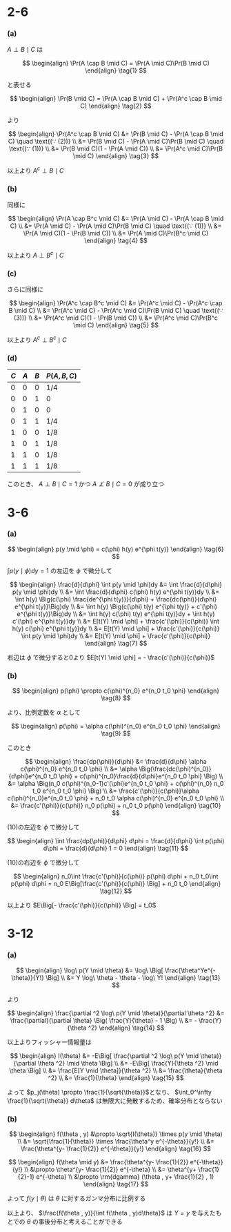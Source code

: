 # 2-6

### (a)

$A \perp B \mid C$ は

$$
\begin{align}
\Pr(A \cap B \mid C) = \Pr(A \mid C)\Pr(B \mid C)
\end{align} \tag{1}
$$

と表せる

$$
\begin{align}
\Pr(B \mid C) = \Pr(A \cap B \mid C) + \Pr(A^c \cap B \mid C)
\end{align} \tag{2}
$$

より

$$
\begin{align}
\Pr(A^c \cap B \mid C) &= \Pr(B \mid C) - \Pr(A \cap B \mid C) \quad \text{(∵ (2))} \\
&= \Pr(B \mid C) - \Pr(A \mid C)\Pr(B \mid C) \quad \text{(∵ (1))} \\
&= \Pr(B \mid C)(1 - \Pr(A \mid C)) \\
&= \Pr(A^c \mid C)\Pr(B \mid C)
\end{align} \tag{3}
$$

以上より $A^c \perp B \mid C$

### (b)

同様に

$$
\begin{align}
\Pr(A \cap B^c \mid C) &= \Pr(A \mid C) - \Pr(A \cap B \mid C) \\
&= \Pr(A \mid C) - \Pr(A \mid C)\Pr(B \mid C) \quad \text{(∵ (1))} \\
&= \Pr(A \mid C)(1 - \Pr(B \mid C)) \\
&= \Pr(A \mid C)\Pr(B^c \mid C)
\end{align} \tag{4}
$$

以上より $A \perp B^c \mid C$

### (c)

さらに同様に

$$
\begin{align}
\Pr(A^c \cap B^c \mid C) &= \Pr(A^c \mid C) - \Pr(A^c \cap B \mid C) \\
&= \Pr(A^c \mid C) - \Pr(A^c \mid C)\Pr(B \mid C) \quad \text{(∵ (3))} \\
&= \Pr(A^c \mid C)(1 - \Pr(B \mid C)) \\
&= \Pr(A^c \mid C)\Pr(B^c \mid C)
\end{align} \tag{5}
$$

以上より $A^c \perp B^c \mid C$

### (d)

| $C$ | $A$ | $B$ | $P(A,B,C)$ |
| --- | --- | --- | ---------- |
| 0   | 0   | 0   | 1/4        |
| 0   | 0   | 1   | 0          |
| 0   | 1   | 0   | 0          |
| 0   | 1   | 1   | 1/4        |
| 1   | 0   | 0   | 1/8        |
| 1   | 0   | 1   | 1/8        |
| 1   | 1   | 0   | 1/8        |
| 1   | 1   | 1   | 1/8        |

このとき、 $A \perp B \mid C = 1$ かつ $A \not\perp B \mid C = 0$ が成り立つ

# 3-6

### (a)

$$
\begin{align}
p(y \mid \phi) = c(\phi) h(y) e^{\phi t(y)}
\end{align} \tag{6}
$$

$\int p(y \mid \phi)dy = 1$ の左辺を $\phi$ で微分して

$$
\begin{align}
\frac{d}{d\phi} \int p(y \mid \phi)dy &= \int \frac{d}{d\phi} p(y \mid \phi)dy \\
&= \int \frac{d}{d\phi} c(\phi) h(y) e^{\phi t(y)}dy \\
&= \int h(y) \Big(c(\phi) \frac{de^{\phi t(y)}}{d\phi} + \frac{dc(\phi)}{d\phi} e^{\phi t(y)}\Big)dy \\
&= \int h(y) \Big(c(\phi) t(y) e^{\phi t(y)} + c'(\phi) e^{\phi t(y)}\Big)dy \\
&= \int h(y) c(\phi) t(y) e^{\phi t(y)}dy + \int h(y) c'(\phi) e^{\phi t(y)}dy \\
&= E[t(Y) \mid \phi] + \frac{c'(\phi)}{c(\phi)} \int h(y) c(\phi) e^{\phi t(y)}dy \\
&= E[t(Y) \mid \phi] + \frac{c'(\phi)}{c(\phi)} \int p(y \mid \phi)dy \\
&= E[t(Y) \mid \phi] + \frac{c'(\phi)}{c(\phi)}
\end{align} \tag{7}
$$

右辺は $\phi$ で微分すると0より
$E[t(Y) \mid \phi] = - \frac{c'(\phi)}{c(\phi)}$

### (b)

$$
\begin{align}
p(\phi) \propto c(\phi)^{n_0} e^{n_0 t_0 \phi}
\end{align} \tag{8}
$$

より、比例定数を $\alpha$ として

$$
\begin{align}
p(\phi) = \alpha c(\phi)^{n_0} e^{n_0 t_0 \phi}
\end{align} \tag{9}
$$

このとき

$$
\begin{align}
\frac{dp(\phi)}{d\phi} &= \frac{d}{d\phi} \alpha c(\phi)^{n_0} e^{n_0 t_0 \phi} \\
&= \alpha \Big(\frac{dc(\phi)^{n_0}}{d\phi}e^{n_0 t_0 \phi} + c(\phi)^{n_0}\frac{d}{d\phi}e^{n_0 t_0 \phi} \Big) \\
&= \alpha \Big(n_0 c(\phi)^{n_0-1}c'(\phi)e^{n_0 t_0 \phi} + c(\phi)^{n_0} n_0 t_0 e^{n_0 t_0 \phi} \Big) \\
&= \frac{c'(\phi)}{c(\phi)}\alpha c(\phi)^{n_0}e^{n_0 t_0 \phi} + n_0 t_0 \alpha c(\phi)^{n_0} e^{n_0 t_0 \phi} \\
&= \frac{c'(\phi)}{c(\phi)} n_0 p(\phi) + n_0 t_0 p(\phi)
\end{align} \tag{10}
$$

(10)の左辺を $\phi$ で微分して

$$
\begin{align}
\int \frac{dp(\phi)}{d\phi} d\phi = \frac{d}{d\phi} \int p(\phi) d\phi
= \frac{d}{d\phi} 1 = 0
\end{align} \tag{11}
$$

(10)の右辺を $\phi$ で微分して

$$
\begin{align}
n_0\int \frac{c'(\phi)}{c(\phi)} p(\phi) d\phi + n_0 t_0\int p(\phi) d\phi
= n_0 E\Big[\frac{c'(\phi)}{c(\phi)} \Big] + n_0 t_0
\end{align} \tag{12}
$$

以上より
$E\Big[- \frac{c'(\phi)}{c(\phi)} \Big] = t_0$

# 3-12

### (a)

$$
\begin{align}
\log\ p(Y \mid \theta) &= \log\ \Big[ \frac{\theta^Ye^{-\theta}}{Y!} \Big] \\
&= Y \log\ \theta - \theta - \log\ Y!
\end{align} \tag{13}
$$

より

$$
\begin{align}
\frac{\partial ^2 \log\ p(Y \mid \theta)}{\partial \theta ^2} &= \frac{\partial}{\partial \theta} \Big( \frac{Y}{\theta} - 1 \Big) \\
&= - \frac{Y}{\theta ^2}
\end{align} \tag{14}
$$

以上よりフィッシャー情報量は

$$
\begin{align}
I(\theta) &= -E\Big[ \frac{\partial ^2 \log\ p(Y \mid \theta)}{\partial \theta ^2} \mid \theta \Big] \\
&= -E\Big[ \frac{Y}{\theta ^2} \mid \theta \Big] \\
&= \frac{E[Y \mid \theta]}{\theta ^2} \\
&= \frac{\theta}{\theta ^2} \\
&= \frac{1}{\theta} 
\end{align} \tag{15}
$$

よって $p_j(\theta) \propto \frac{1}{\sqrt{\theta}}$となり、 $\int_0^\infty \frac{1}{\sqrt{\theta}} d\theta$ は無限大に発散するため、確率分布とならない

### (b)

$$
\begin{align}
f(\theta , y) &\propto \sqrt{I(\theta)} \times p(y \mid \theta) \\
&= \sqrt{\frac{1}{\theta}} \times \frac{\theta^y e^{-\theta}}{y!} \\
&= \frac{\theta^{y- \frac{1}{2}} e^{-\theta}}{y!}
\end{align} \tag{16}
$$

$$
\begin{align}
f(\theta \mid y) &= \frac{\theta^{y- \frac{1}{2}} e^{-\theta}}{y!} \\
&\propto \theta^{y- \frac{1}{2}} e^{-\theta} \\
&= \theta^{y+ \frac{1}{2}-1} e^{-\theta} \\
&\propto \rm{dgamma} (\theta , y+ \frac{1}{2} , 1)
\end{align} \tag{17}
$$

よって $f(y \mid \theta)$ は $\theta$ に対するガンマ分布に比例する

以上より、 $\frac{f(\theta , y)}{\int f(\theta , y)d\theta}$ は $Y=y$ を与えたもとでの $\theta$ の事後分布と考えることができる
